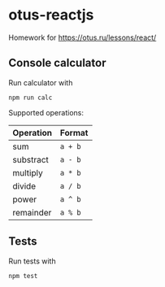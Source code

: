 # otus-reactjs
Homework for https://otus.ru/lessons/react/

## Console calculator

Run calculator with

`npm run calc`

Supported operations: 

Operation | Format
--- | ---
sum | `a + b`
substract | `a - b`
multiply | `a * b`
divide | `a / b`
power | `a ^ b`
remainder | `a % b`

## Tests

Run tests with

`npm test`